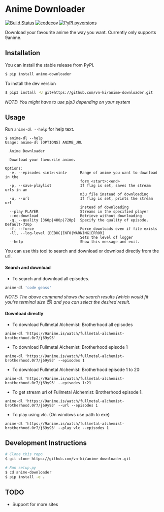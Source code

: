 # Anime Downloader

[![Build Status](https://travis-ci.com/vn-ki/anime-downloader.svg?branch=master)](https://travis-ci.com/vn-ki/anime-downloader)
[![codecov](https://codecov.io/gh/vn-ki/anime-downloader/branch/master/graph/badge.svg)](https://codecov.io/gh/vn-ki/anime-downloader)
[![PyPI pyversions](https://img.shields.io/badge/python-3.3%2B-blue.svg)](https://pypi.org/project/anime-downloader/)


Download your favourite anime the way you want. Currently only supports 9anime.

## Installation

You can install the stable release from PyPI.
```bash
$ pip install anime-downloader
```

To install the dev version
```bash
$ pip3 install -U git+https://github.com/vn-ki/anime-downloader.git
```
*NOTE: You might have to use pip3 depending on your system*

## Usage

Run `anime-dl --help` for help text.

```
$ anime-dl --help
Usage: anime-dl [OPTIONS] ANIME_URL

  Anime Downloader

  Download your favourite anime.

Options:
  -e, --episodes <int>:<int>      Range of anime you want to download in the
                                  form <start>:<end>
  -p, --save-playlist             If flag is set, saves the stream urls in an
                                  m3u file instead of downloading
  -u, --url                       If flag is set, prints the stream url
                                  instead of downloading
  --play PLAYER                   Streams in the specified player
  --no-download                   Retrieve without downloading
  -q, --quality [360p|480p|720p]  Specify the quality of episode. Default-720p
  -f, --force                     Force downloads even if file exists
  -ll, --log-level [DEBUG|INFO|WARNING|ERROR]
                                  Sets the level of logger
  --help                          Show this message and exit.
```

You can use this tool to search and download or download directly from the url.

#### Search and download

- To search and download all episodes.
```bash
anime-dl 'code geass'
```
*NOTE: The above command shows the search results (which would fit you're terminal size :innocent:) and you can select the desired result.*

#### Download directly
- To download Fullmetal Alchemist: Brotherhood all episodes
```
anime-dl 'https://9anime.is/watch/fullmetal-alchemist-brotherhood.0r7/j69y93'
```

- To download Fullmetal Alchemist: Brotherhood episode 1
```
anime-dl 'https://9anime.is/watch/fullmetal-alchemist-brotherhood.0r7/j69y93' --episodes 1
```

- To download Fullmetal Alchemist: Brotherhood episode 1 to 20
```
anime-dl 'https://9anime.is/watch/fullmetal-alchemist-brotherhood.0r7/j69y93' --episodes 1:21
```

- To get stream url of Fullmetal Alchemist: Brotherhood episode 1.
```
anime-dl 'https://9anime.is/watch/fullmetal-alchemist-brotherhood.0r7/j69y93' --url --episodes 1
```

- To play using vlc. (On windows use path to exe)
```
anime-dl 'https://9anime.is/watch/fullmetal-alchemist-brotherhood.0r7/j69y93' --play vlc --episodes 1
```

## Development Instructions

``` bash
# Clone this repo
$ git clone https://github.com/vn-ki/anime-downloader.git

# Run setup.py
$ cd anime-downloader
$ pip install -e .
```

## TODO

- Support for more sites
